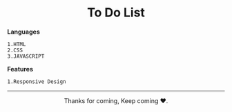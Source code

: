 <h1 align="center">To Do List</h1>


**Languages**
```
1.HTML
2.CSS
3.JAVASCRIPT
```
**Features**
```
1.Responsive Design
```


<hr>
<p align="center">Thanks for coming, Keep coming ❤️.</p>